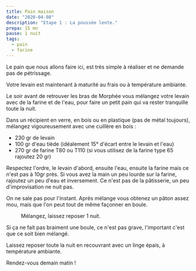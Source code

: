 ```yaml
---
title: Pain maison 
date: "2020-04-08"
description: "Etape 1 : La poussée lente."
prepa: 15 mn
pause: 1 nuit
tags:
  - pain
  - farine
---
```

Le pain que nous allons faire ici, est très simple à réaliser et ne demande pas de pétrissage.

Votre levain est maintenant à maturité au frais ou à température ambiante.

Le soir avant de retrouver les bras de Morphée vous mélangez votre levain avec de la farine et de l'eau, pour faire un petit pain qui va rester tranquille toute la nuit.

Dans un récipient en verre, en bois ou en plastique (pas de métal toujours), mélangez vigoureusement avec une cuillère en bois :

- 230 gr de levain
- 100 gr d'eau tiède (idéalement 15° d'écart entre le levain et l'eau)
- 270 gr de farine T80 ou T110 (si vous utilisez de la farine type 65 rajoutez 20 gr) 

Respectez l'ordre, le levain d'abord, ensuite l'eau, ensuite la farine mais ce n'est pas à 10gr près. Si vous avez la main un peu lourde sur la farine, rajoutez un peu d'eau et inversement. Ce n'est pas de la pâtisserie, un peu d'improvisation ne nuit pas.

On ne sale pas pour l'instant.
Après mélange vous obtenez un pâton assez mou, mais que l'on peut tout de même façonner en boule.

<figure>
        <img alt="" class="img-post" src="/pain-1.jpg">
        <figcaption> Mélangez, laissez reposer 1 nuit.</figcaption>
    </figure>


Si ça ne fait pas braiment une boule, ce n'est pas grave, l'important c'est que ce soit bien mélangé.

Laissez reposer toute la nuit en recouvrant avec un linge épais, à température ambiante.

Rendez-vous demain matin !


